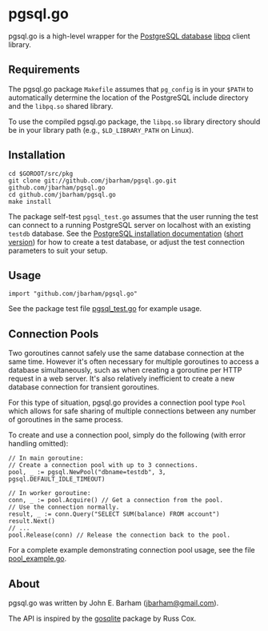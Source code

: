 pgsql.go
========

pgsql.go is a high-level wrapper for the [PostgreSQL database](http://www.postgresql.org/)
[libpq](http://www.postgresql.org/docs/9.0/static/libpq.html) client library.

Requirements
------------

The pgsql.go package `Makefile` assumes that `pg_config` is in your `$PATH`
to automatically determine the location of the PostgreSQL include directory and
the `libpq.so` shared library.

To use the compiled pgsql.go package, the `libpq.so` library directory should be
in your library path (e.g., `$LD_LIBRARY_PATH` on Linux).

Installation
------------

	cd $GOROOT/src/pkg
	git clone git://github.com/jbarham/pgsql.go.git github.com/jbarham/pgsql.go
	cd github.com/jbarham/pgsql.go
	make install
	
The package self-test `pgsql_test.go` assumes that the user running the test
can connect to a running PostgreSQL server on localhost with an existing `testdb`
database.  See the [PostgreSQL installation documentation](http://www.postgresql.org/docs/9.0/static/admin.html)
([short version](http://www.postgresql.org/docs/9.0/static/install-short.html))
for how to create a test database, or adjust the test connection parameters
to suit your setup.

Usage
-----

	import "github.com/jbarham/pgsql.go"

See the package test file [pgsql_test.go](https://github.com/jbarham/pgsql.go/blob/master/pgsql_test.go)
for example usage.

Connection Pools
----------------

Two goroutines cannot safely use the same database connection at the same time.
However it's often necessary for multiple goroutines to access a database
simultaneously, such as when creating a goroutine per HTTP request in a web server.
It's also relatively inefficient to create a new database connection for transient
goroutines.

For this type of situation, pgsql.go provides a connection pool type `Pool` which
allows for safe sharing of multiple connections between any number of goroutines
in the same process.

To create and use a connection pool, simply do the following (with error handling
omitted):

	// In main goroutine:
	// Create a connection pool with up to 3 connections.
	pool, _ := pgsql.NewPool("dbname=testdb", 3, pgsql.DEFAULT_IDLE_TIMEOUT)
	
	// In worker goroutine:
	conn, _ := pool.Acquire() // Get a connection from the pool.
	// Use the connection normally.
	result, _ := conn.Query("SELECT SUM(balance) FROM account")
	result.Next()
	// ...
	pool.Release(conn) // Release the connection back to the pool.

For a complete example demonstrating connection pool usage, see the file
[pool_example.go](https://github.com/jbarham/pgsql.go/blob/master/pool_example.go).
	
About
-----

pgsql.go was written by John E. Barham (jbarham@gmail.com).

The API is inspired by the [gosqlite](http://code.google.com/p/gosqlite/) package
by Russ Cox.
